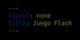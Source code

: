 ```yaml
---
layout: none
title: Juego Flash
---
```


<!DOCTYPE html>
<html lang="es">
<head>
    <meta charset="UTF-8">
    <meta name="viewport" content="width=device-width, initial-scale=1.0">
    <title>{{ page.title }}</title>
    <style>
        html, body {
            height: 100%;
            margin: 0;
            overflow: hidden; /* Evita scrollbars */
            background: #000; /* Fondo negro */
        }
        #flash-container {
            width: 100%;
            height: 100%;
            display: flex;
            justify-content: center;
            align-items: center;
        }
        embed, object {
            width: 100%;
            height: 100%;
        }
    </style>
    <script src="https://unpkg.com/@ruffle-rs/ruffle"></script>
</head>
<body>
    <div id="flash-container">
        <object type="application/x-shockwave-flash" data="{{ "/assets/flash/game.swf" | relative_url }}">
            <!-- Mensaje alternativo para navegadores que no soportan Flash -->
            <param name="movie" value="{{ "/assets/flash/game.swf" | relative_url }}">
        </object>
    </div>
    <script>
        window.RufflePlayer = window.RufflePlayer || {};
        window.addEventListener("DOMContentLoaded", function() {
            const ruffle = window.RufflePlayer.newest();
            const container = document.getElementById("flash-container");
            const object = container.querySelector("object");
            const player = ruffle.createPlayer();
            container.innerHTML = ""; // Limpia el contenido existente en el contenedor
            container.appendChild(player);
            player.load("{{ "/assets/flash/game.swf" | relative_url }}");
        });
    </script>
</body>
</html>
